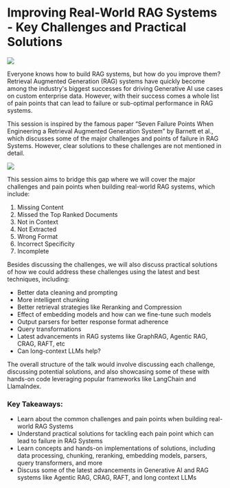 # Improving Real-World RAG Systems - Key Challenges and Practical Solutions

![](https://i.imgur.com/ZdpFHzB.png)

Everyone knows how to build RAG systems, but how do you improve them? Retrieval Augmented Generation (RAG) systems have quickly become among the industry's biggest successes for driving Generative AI use cases on custom enterprise data. However, with their success comes a whole list of pain points that can lead to failure or sub-optimal performance in RAG systems. 

This session is inspired by the famous paper “Seven Failure Points When Engineering a Retrieval Augmented Generation System” by Barnett et al., which discusses some of the major challenges and points of failure in RAG Systems. However, clear solutions to these challenges are not mentioned in detail.

![](https://i.imgur.com/HOvpTdQ.png)

This session aims to bridge this gap where we will cover the major challenges and pain points when building real-world RAG systems, which include:

1. Missing Content
2. Missed the Top Ranked Documents
3. Not in Context 
4. Not Extracted
5. Wrong Format
6. Incorrect Specificity
7. Incomplete
   
Besides discussing the challenges, we will also discuss practical solutions of how we could address these challenges using the latest and best techniques, including:

- Better data cleaning and prompting 
- More intelligent chunking 
- Better retrieval strategies like Reranking and Compression
- Effect of embedding models and how can we fine-tune such models
- Output parsers for better response format adherence
- Query transformations
- Latest advancements in RAG systems like GraphRAG, Agentic RAG, CRAG, RAFT, etc
- Can long-context LLMs help?

The overall structure of the talk would involve discussing each challenge, discussing potential solutions, and also showcasing some of these with hands-on code leveraging popular frameworks like LangChain and LlamaIndex.

### Key Takeaways:

- Learn about the common challenges and pain points when building real-world RAG Systems
- Understand practical solutions for tackling each pain point which can lead to failure in RAG Systems
- Learn concepts and hands-on implementations of solutions, including data processing, chunking, reranking, embedding models, parsers, query transformers, and more
- Discuss some of the latest advancements in Generative AI and RAG systems like Agentic RAG, CRAG, RAFT, and long context LLMs
